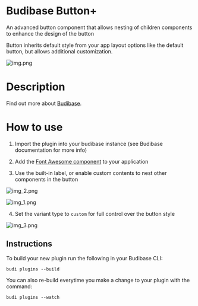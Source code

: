 # Budibase Button+
An advanced button component that allows nesting of children components to enhance the design of the button

Button inherits default style from your app layout options like the default button, but allows additional customization.

![img.png](img.png)


# Description
Find out more about [Budibase](https://github.com/Budibase/budibase).

# How to use
1. Import the plugin into your budibase instance (see Budibase documentation for more info)

2. Add the [Font Awesome component](https://github.com/mp-strachan/bb-fontawesome) to your application

3. Use the built-in label, or enable custom contents to nest other components in the button


![img_2.png](img_2.png)

![img_1.png](img_1.png)

4. Set the variant type to `custom` for full control over the button style

![img_3.png](img_3.png)
## Instructions

To build your new  plugin run the following in your Budibase CLI:
```
budi plugins --build
```

You can also re-build everytime you make a change to your plugin with the command:
```
budi plugins --watch
```

